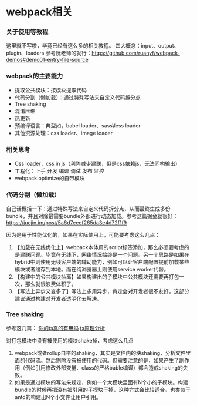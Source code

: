 # webpack相关
### 关于使用等教程
这里就不写啦，毕竟已经有这么多的相关教程。
四大概念：input、output、plugin、loaders
参考阮老师的就行：https://github.com/ruanyf/webpack-demos#demo01-entry-file-source

### webpack的主要能力

- 提取公共模块：按模块提取代码
- 代码分割（懒加载）：通过特殊写法来自定义代码拆分点
- Tree shaking
- 混淆压缩
- 热更新
- 预编译语言：典型如，babel loader、sass\less loader
- 其他资源处理：css loader、image loader

### 相关思考
- Css loader，css in js（利弊减少建联，但是css依赖js，无法同构输出）
- 工程化：上手 开发 编译 调试 发布 监控
- webpack.optimize的自带模块

### 代码分割（懒加载）
自己话概括一下：通过特殊写法来自定义代码拆分点，从而最终生成多份bundle，并且对除最需要bundle外都进行动态加载。参考这篇掘金就很好：https://juejin.im/post/5a6d7eeef265da3e4d72f1f9

因为是用于性能优化的，如果在实际使用上，可能要考虑这么几点：
1. 【加载在无线优化上】webpack本体用的script标签添加，那么必须要考虑的是建联问题。毕竟在无线下，网络情况始终是一个问题。另一个思路是如果在hybrid中则使用无线客户端的辅助能力，例如可以让客户端配置提前加载某些模块或者缓存到本地。而在纯浏览器上则使用service worker代替。
2. 【构建中的公共模块抽离】如果构建出的子模块中公共模块还需要再打包一次，那么就很浪费体积了。
3. 【写法上异步又变多了】写法上多用异步，肯定会对开发者很不友好，这部分建议通过构建对开发者透明化去解决。

### Tree shaking
参考这几篇：
[你的ts真的有用吗](https://juejin.im/post/5a5652d8f265da3e497ff3de)
[ts原理分析](https://juejin.im/post/5a4dc842518825698e7279a9)

对打包模块中没有被使用的模块shake掉，考虑这么几点
1. webpack或者rollup自带的shaking，其实是文件内的块shaking，分析文件里面的代码流。然后剔除没有被使用的代码。但需要注意的是，如果产生了副作用（例如引用修改外部变量、class的严格bable编译）都会造成shaking的失败。
2. 如果是通过模块的写法来规定，例如一个大模块里面有N个小的子模块。构建bundle的时候再把没有被引用的子模块干掉，这种方式会比较适合。也类似于antd的构建出N个小文件让用户引用。
